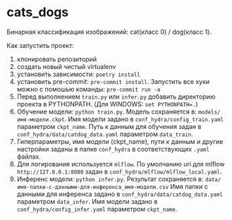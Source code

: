 # cats_dogs
Бинарная классификация изображений: cat(класс 0) / dog(класс 1).

Как запустить проект:
1. клонировать репозиторий
2. создать новый чистый virtualenv
3. установить зависимости: `poetry install`
4. установить pre-commit: `pre-commit install`. Запустить все хуки можно с помошью команды: `pre-commit run -a`
5. Перед выполнением `train.py` или `infer.py` добавить директорию проекта в PYTHONPATH. (Для WINDOWS: `set PYTHONPATH=.`)
6. Обучение модели: `python train.py`.
Модель сохраняется в: `models/имя-модели.ckpt`. Имя модели
задано в `conf_hydra/config_train.yaml` параметром `ckpt_name`.
Путь к данным для обучения задан в `conf_hydra/data/catdog_data.yaml` параметром `data_train`.
7. Гиперпараметры, имя модели (ckpt_name), пути к данным и другие настройки заданы в папке `conf_hydra`
в соответствующих `.yaml` файлах.
8. Для логирования используется `mlflow`. По умолчанию uri для mlflow `http://127.0.0.1:8080`
задан в `conf_hydra/mlflow/mlflow_local.yaml`.
9. Инференс модели: `python infer.py`. Результат сохраняется в: `data/имя-папки-с-данными-для-инференса_имя-модели.csv`
Имя папки с данными для инференса задано в `conf_hydra/data/catdog_data.yaml` параметром `data_infer`. Имя модели
задано в `conf_hydra/config_infer.yaml` параметром `ckpt_name`.
